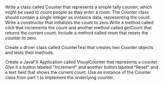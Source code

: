 Write a class called Counter that represents a simple tally counter, which might be used to count people as they enter a room.
The Counter class should contain a single integer as instance data, representing the count. 
Write a constructor that initializes the count to zero.Write a method called click that increments the count and another method called getCount that returns the current count.
Include a method called reset that resets the counter to zero. 

Create a driver class called CounterTest that creates two Counter objects and tests their methods.

Create a JavaFX Application called VisualCounter that represents a counter. Give it a button labeled "Increment" and another button labeled "Reset" and a text field that shows the current count.
Use an instance of the Counter class from part 1 to implement the underlying counter.

